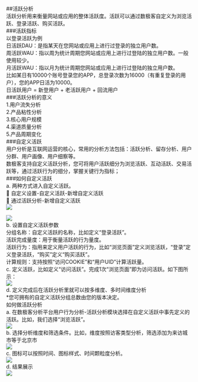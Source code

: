 ##活跃分析  
活跃分析用来衡量网站或应用的整体活跃度。活跃可以通过数极客自定义为浏览活跃、登录活跃、购买活跃。  
###活跃指标  
以登录活跃为例  
日活跃DAU：是指某天在您网站或应用上进行过登录的独立用户数。  
周活跃WAU：指以周为统计周期您网站或应用上进行过登陆的独立用户数。一般使用较少。  
月活跃WAU：指以月为统计周期您网站或应用上进行过登陆的独立用户数。  
比如某日有10000个账号登录您的APP，总登录次数为16000（有重复登录的用户），您的APP日活为10000。  
日活跃用户 = 新登用户 + 老活跃用户 + 回流用户  
###活跃分析的意义  
1.用户流失分析  
2.产品粘性分析  
3.核心用户规模  
4.渠道质量分析  
5.产品周期变化  
###自定义活跃  
用户分析是互联网运营的核心，常用的分析方法包括：活跃分析、留存分析、用户分群、用户画像、用户细察等。  
数极客支持自定义活跃分析，您可将用户活跃细分为浏览活跃、互动活跃、交易活跃等，通过活跃行为的细分，掌握关键行为指标；  
###如何自定义活跃  
a.	两种方式进入自定义活跃。  
	自定义设置-自定义活跃-新增自定义活跃  
	通过活跃分析-新增自定义活跃  
![](http://www.shujike.com/docsimg/自定义活跃1.jpg)  

![](http://www.shujike.com/docsimg/自定义活跃2.jpg)  
b.	设置自定义活跃参数  
分组名称：自定义活跃的名称，比如定义“登录活跃”。  
活跃完成量度：用于衡量活跃的行为量度。  
活跃行为：指用来定义用户活跃的行为，比如“浏览页面”定义浏览活跃，“登录”定义登录活跃，“购买”定义“购买活跃”。  
计算规则：支持按照“访问COOKIE”和“用户UID”计算活跃量。  
c.	定义活跃，比如定义“访问活跃”。完成1次“浏览页面”即为访问活跃。如下图所示：  
![](http://www.shujike.com/docsimg/自定义活跃3.jpg)  
d.	定义完成后在活跃分析里就可以按多维度、多时间维度分析  
*您可拥有的自定义活跃分组总数由您的版本决定。  
如何做活跃分析  
a.	在数极客分析平台用户行为分析-活跃分析模块选择在自定义活跃中事先定义的活跃。比如，我们选择“浏览活跃”。  
![](http://www.shujike.com/docsimg/如何做活跃分析1.jpg)  
b.	选择分析维度和筛选条件。比如，维度按照访客类型分析，筛选添加为来访城市等于北京市  
![](http://www.shujike.com/docsimg/如何做活跃分析2.jpg)  
c.	图标可以按照时间、图标样式、时间颗粒度分析。  
![](http://www.shujike.com/docsimg/如何做活跃分析3.jpg)  
d.	结果展示  
![](http://www.shujike.com/docsimg/如何做活跃分析4.jpg)  
